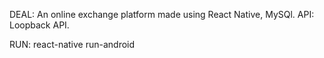DEAL: An online exchange platform made using React Native, MySQl. API: Loopback API. 


RUN:
react-native run-android

